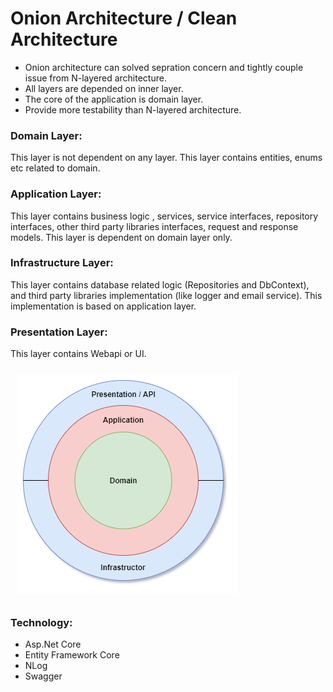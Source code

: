 # Onion Architecture / Clean Architecture

- Onion architecture can solved sepration concern and tightly couple issue from N-layered architecture.  
- All layers are depended on inner layer.  
- The core of the application is domain layer.  
- Provide more testability than N-layered architecture.

### Domain Layer:

This layer is not dependent on any layer. This layer contains entities, enums etc related to domain.

### Application Layer:

This layer contains business logic , services, service interfaces, repository interfaces, other third party libraries interfaces, request and response models. This layer is dependent on domain layer only.

### Infrastructure Layer:

This layer contains database related logic (Repositories and DbContext), and third party libraries implementation (like logger and email service). This implementation is based on application layer.

### Presentation Layer:

This layer contains Webapi or UI.

<img src="https://raw.githubusercontent.com/NilavPatel/dotnet-onion-architecture/main/docs/dotnet-onion-architecture.png" style="padding:10px">

### Technology:
- Asp.Net Core 
- Entity Framework Core
- NLog
- Swagger